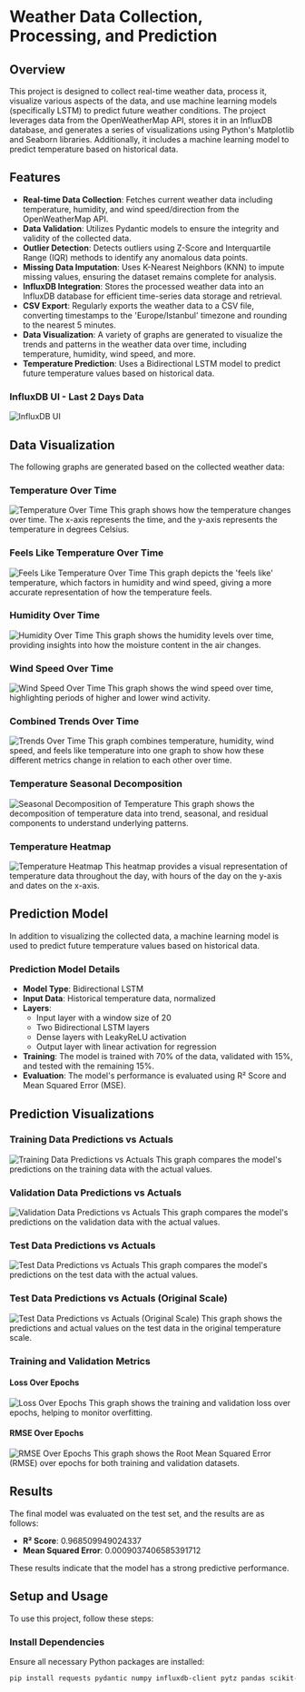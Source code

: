 # Weather Data Collection, Processing, and Prediction

## Overview
This project is designed to collect real-time weather data, process it, visualize various aspects of the data, and use machine learning models (specifically LSTM) to predict future weather conditions. The project leverages data from the OpenWeatherMap API, stores it in an InfluxDB database, and generates a series of visualizations using Python's Matplotlib and Seaborn libraries. Additionally, it includes a machine learning model to predict temperature based on historical data.

## Features
- **Real-time Data Collection**: Fetches current weather data including temperature, humidity, and wind speed/direction from the OpenWeatherMap API.
- **Data Validation**: Utilizes Pydantic models to ensure the integrity and validity of the collected data.
- **Outlier Detection**: Detects outliers using Z-Score and Interquartile Range (IQR) methods to identify any anomalous data points.
- **Missing Data Imputation**: Uses K-Nearest Neighbors (KNN) to impute missing values, ensuring the dataset remains complete for analysis.
- **InfluxDB Integration**: Stores the processed weather data into an InfluxDB database for efficient time-series data storage and retrieval.
- **CSV Export**: Regularly exports the weather data to a CSV file, converting timestamps to the 'Europe/Istanbul' timezone and rounding to the nearest 5 minutes.
- **Data Visualization**: A variety of graphs are generated to visualize the trends and patterns in the weather data over time, including temperature, humidity, wind speed, and more.
- **Temperature Prediction**: Uses a Bidirectional LSTM model to predict future temperature values based on historical data.

### InfluxDB UI - Last 2 Days Data

![InfluxDB UI](images/influxDBUI.jpg)

## Data Visualization
The following graphs are generated based on the collected weather data:

### Temperature Over Time
![Temperature Over Time](images/temperature_over_time.png)
This graph shows how the temperature changes over time. The x-axis represents the time, and the y-axis represents the temperature in degrees Celsius.

### Feels Like Temperature Over Time
![Feels Like Temperature Over Time](images/feels_like_temperature_over_time.png)
This graph depicts the 'feels like' temperature, which factors in humidity and wind speed, giving a more accurate representation of how the temperature feels.

### Humidity Over Time
![Humidity Over Time](images/humidity_over_time.png)
This graph shows the humidity levels over time, providing insights into how the moisture content in the air changes.

### Wind Speed Over Time
![Wind Speed Over Time](images/wind_speed_over_time.png)
This graph shows the wind speed over time, highlighting periods of higher and lower wind activity.

### Combined Trends Over Time
![Trends Over Time](images/trends_over_time.png)
This graph combines temperature, humidity, wind speed, and feels like temperature into one graph to show how these different metrics change in relation to each other over time.

### Temperature Seasonal Decomposition
![Seasonal Decomposition of Temperature](images/temperature.png)
This graph shows the decomposition of temperature data into trend, seasonal, and residual components to understand underlying patterns.

### Temperature Heatmap
![Temperature Heatmap](images/temperature_heatmap.png)
This heatmap provides a visual representation of temperature data throughout the day, with hours of the day on the y-axis and dates on the x-axis.

## Prediction Model
In addition to visualizing the collected data, a machine learning model is used to predict future temperature values based on historical data.

### Prediction Model Details
- **Model Type**: Bidirectional LSTM
- **Input Data**: Historical temperature data, normalized
- **Layers**:
  - Input layer with a window size of 20
  - Two Bidirectional LSTM layers
  - Dense layers with LeakyReLU activation
  - Output layer with linear activation for regression
- **Training**: The model is trained with 70% of the data, validated with 15%, and tested with the remaining 15%.
- **Evaluation**: The model's performance is evaluated using R² Score and Mean Squared Error (MSE).

## Prediction Visualizations

### Training Data Predictions vs Actuals
![Training Data Predictions vs Actuals](images/training_predictions_vs_actuals.png)
This graph compares the model's predictions on the training data with the actual values.

### Validation Data Predictions vs Actuals
![Validation Data Predictions vs Actuals](images/val_predictions_vs_actuals.png)
This graph compares the model's predictions on the validation data with the actual values.

### Test Data Predictions vs Actuals
![Test Data Predictions vs Actuals](images/test_predictions_vs_actuals.png)
This graph compares the model's predictions on the test data with the actual values.

### Test Data Predictions vs Actuals (Original Scale)
![Test Data Predictions vs Actuals (Original Scale)](images/test_predictions_vs_actuals_original_scale.png)
This graph shows the predictions and actual values on the test data in the original temperature scale.

### Training and Validation Metrics

#### Loss Over Epochs
![Loss Over Epochs](images/training_and_validation_loss_over_epochs.png)
This graph shows the training and validation loss over epochs, helping to monitor overfitting.

#### RMSE Over Epochs
![RMSE Over Epochs](images/training_and_validation_rmse_over_epochs.png)
This graph shows the Root Mean Squared Error (RMSE) over epochs for both training and validation datasets.

## Results
The final model was evaluated on the test set, and the results are as follows:

- **R² Score**: 0.968509949024337
- **Mean Squared Error**: 0.0009037406585391712

These results indicate that the model has a strong predictive performance.

## Setup and Usage
To use this project, follow these steps:

### Install Dependencies
Ensure all necessary Python packages are installed:
```bash
pip install requests pydantic numpy influxdb-client pytz pandas scikit-learn matplotlib seaborn statsmodels tensorflow
